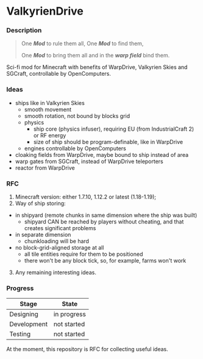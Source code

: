 # ValkyrienDrive

### Description

> One ***Mod*** to rule them all, One ***Mod*** to find them,
> 
> One ***Mod*** to bring them all and in the ***warp field*** bind them.

Sci-fi mod for Minecraft with benefits of WarpDrive, Valkyrien Skies and SGCraft, controllable by OpenComputers.

### Ideas

- ships like in Valkyrien Skies
  - smooth movement
  - smooth rotation, not bound by blocks grid
  - physics
    - ship core (physics infuser), requiring EU (from IndustrialCraft 2) or RF energy
    - size of ship should be program-definable, like in WarpDrive
  - engines controllable by OpenComputers
- cloaking fields from WarpDrive, maybe bound to ship instead of area
- warp gates from SGCraft, instead of WarpDrive teleporters
- reactor from WarpDrive

### RFC

1. Minecraft version: either 1.7.10, 1.12.2 or latest (1.18-1.19);
2. Way of ship storing: 
  - in shipyard (remote chunks in same dimension where the ship was built)
    - shipyard CAN be reached by players without cheating, and that creates significant problems
  - in separate dimension
    - chunkloading will be hard
  - no block-grid-aligned storage at all
    - all tile entities require for them to be positioned
    - there won't be any block tick, so, for example, farms won't work
3. Any remaining interesting ideas.

### Progress

| Stage        | State       |
| ------------ | ----------- |
| Designing    | in progress |
| Development  | not started |
| Testing      | not started |

At the moment, this repository is RFC for collecting useful ideas.

